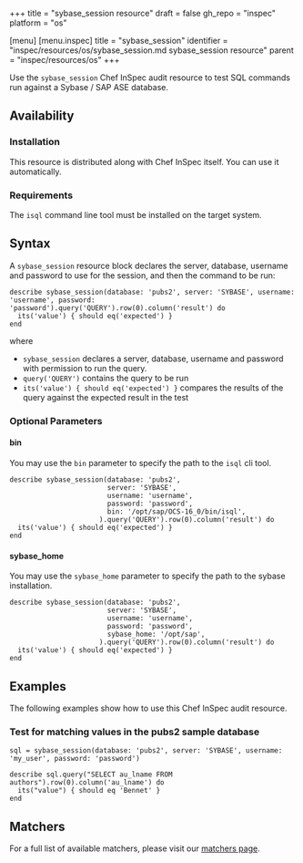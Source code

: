 +++
title = "sybase_session resource"
draft = false
gh_repo = "inspec"
platform = "os"

[menu]
  [menu.inspec]
    title = "sybase_session"
    identifier = "inspec/resources/os/sybase_session.md sybase_session resource"
    parent = "inspec/resources/os"
+++

Use the `sybase_session` Chef InSpec audit resource to test SQL commands run against a Sybase / SAP ASE database.

## Availability

### Installation

This resource is distributed along with Chef InSpec itself. You can use it automatically.

### Requirements

The `isql` command line tool must be installed on the target system.

## Syntax

A `sybase_session` resource block declares the server, database, username and password to use for the session, and then the command to be run:

    describe sybase_session(database: 'pubs2', server: 'SYBASE', username: 'username', password: 'password').query('QUERY').row(0).column('result') do
      its('value') { should eq('expected') }
    end

where

- `sybase_session` declares a server, database, username and password with permission to run the query.
- `query('QUERY')` contains the query to be run
- `its('value') { should eq('expected') }` compares the results of the query against the expected result in the test

### Optional Parameters

#### bin

You may use the `bin` parameter to specify the path to the `isql` cli tool.

    describe sybase_session(database: 'pubs2',
                            server: 'SYBASE',
                            username: 'username',
                            password: 'password',
                            bin: '/opt/sap/OCS-16_0/bin/isql',
                          ).query('QUERY').row(0).column('result') do
      its('value') { should eq('expected') }
    end


#### sybase_home

You may use the `sybase_home` parameter to specify the path to the sybase installation.

    describe sybase_session(database: 'pubs2',
                            server: 'SYBASE',
                            username: 'username',
                            password: 'password',
                            sybase_home: '/opt/sap',
                          ).query('QUERY').row(0).column('result') do
      its('value') { should eq('expected') }
    end

## Examples

The following examples show how to use this Chef InSpec audit resource.

### Test for matching values in the pubs2 sample database

    sql = sybase_session(database: 'pubs2', server: 'SYBASE', username: 'my_user', password: 'password')

    describe sql.query("SELECT au_lname FROM authors").row(0).column('au_lname') do
      its("value") { should eq 'Bennet' }
    end

## Matchers

For a full list of available matchers, please visit our [matchers page](/inspec/matchers/).


